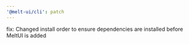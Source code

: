 ```yaml
---
'@melt-ui/cli': patch
---
```


fix: Changed install order to ensure dependencies are installed before MeltUI is added
